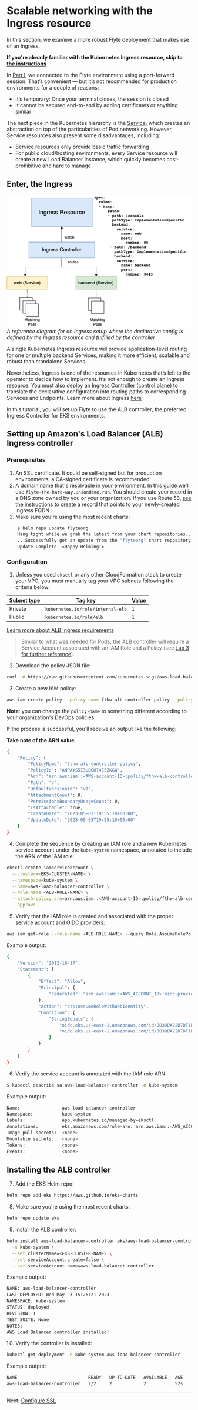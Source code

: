 # Scalable networking with the Ingress resource

In this section, we examine a more robust Flyte deployment that makes use of an Ingress.

**If you're already familiar with the Kubernetes Ingress resource, skip to [the instructions](#Prerequisites)**

In [Part I](https://github.com/davidmirror-ops/flyte-the-hard-way/blob/main/docs/05-deploy-with-helm.md), we connected to the Flyte environment using a port-forward session. That’s convenient — but it’s not recommended for production environments for a couple of reasons:
- It’s temporary: Once your terminal closes, the session is closed
- It cannot be secured end-to-end by adding certificates or anything similar
 
The next piece in the Kubernetes hierarchy is the [Service](https://kubernetes.io/docs/concepts/services-networking/service/), which creates an abstraction on top of the particularities of Pod networking. However, Service resources also present some disadvantages, including:

- Service resources only provide basic traffic forwarding
- For public cloud/hosting environments, every Service resource will create a new Load Balancer instance, which quickly becomes cost-prohibitive and hard to manage

## Enter, the Ingress

![](./images/fthw-ingress.png)   
*A reference diagram for an Ingress setup where the declarative config is defined by the Ingress resource and fulfilled by the controller*

A single Kubernetes Ingress resource will provide application-level routing for one or multiple backend Services, making it more efficient, scalable and robust than standalone Services.

Nevertheless, Ingress is one of the resources in Kubernetes that’s left to the operator to decide how to implement. It’s not enough to create an Ingress resource. You must also deploy an Ingress Controller (control plane) to translate the declarative configuration into routing paths to corresponding Services and Endpoints.
Learn more about Ingress [here](https://kubernetes.io/docs/concepts/services-networking/ingress/)

In this tutorial, you will set up Flyte to use the ALB controller, the preferred Ingress Controller for EKS environments.

## Setting up Amazon's Load Balancer (ALB) Ingress controller


### Prerequisites

1. An SSL certificate. It could be self-signed but for production environments, a CA-signed certificate is recommended
2. A domain name that's resolvable in your environment. In this guide we'll use `flyte-the-hard-way.uniondemo.run`. You should create your record in a DNS zone owned by you or your organization. If you use Route 53, [see the instructions](#Connecting-to-Flyte-through-Ingress) to create a record that points to your newly-created Ingress FQDN. 
3. Make sure you're using the most recent charts:
```bash
    $ helm repo update flyteorg
    Hang tight while we grab the latest from your chart repositories...
    ...Successfully got an update from the "flyteorg" chart repository
    Update Complete. ⎈Happy Helming!⎈
```
### Configuration

1. Unless you used `eksctl` or any other CloudFormation stack to create your VPC, you must manually tag your VPC subnets following the criteria below:

| Subnet type  | Tag key  | Value  |
|---|---|---|
| Private  |  `kubernetes.io/role/internal-elb` |  `1` | 
| Public  |  `kubernetes.io/role/elb` |  `1` | 

[Learn more about ALB Ingress requirements](https://docs.aws.amazon.com/eks/latest/userguide/alb-ingress.html)

> Similar to what was needed for Pods, the ALB controller will require a Service Account associated with an IAM Role and a Policy (see [Lab 3 for further reference](https://github.com/davidmirror-ops/flyte-the-hard-way/blob/main/docs/03-roles-service-accounts.md)). 

2. Download the policy JSON file:

```bash
curl -O https://raw.githubusercontent.com/kubernetes-sigs/aws-load-balancer-controller/v2.4.7/docs/install/iam_policy.json
```

3. Create a new IAM policy:

```bash
aws iam create-policy --policy-name fthw-alb-controller-policy --policy-document file://iam_policy.json
```
**Note**: you can change the `policy-name` to something different according to your organization's DevOps policies.

If the process is successful, you'll receive an output like the following:

**Take note of the ARN value**

```bash
{
    "Policy": {
        "PolicyName": "fthw-alb-controller-policy",
        "PolicyId": "ANPAYS5I3UDGH74E5ZKGW",
        "Arn": "arn:aws:iam::<AWS-account-ID>:policy/fthw-alb-controller-policy",
        "Path": "/",
        "DefaultVersionId": "v1",
        "AttachmentCount": 0,
        "PermissionsBoundaryUsageCount": 0,
        "IsAttachable": true,
        "CreateDate": "2023-05-03T19:55:10+00:00",
        "UpdateDate": "2023-05-03T19:55:10+00:00"
    }
}
```


4. Complete the sequence by creating an IAM role and a new Kubernetes service account under the `kube-system` namespace, annotated to include the ARN of the IAM role:

```bash
eksctl create iamserviceaccount \
  --cluster=<EKS-CLUSTER-NAME> \
  --namespace=kube-system \
  --name=aws-load-balancer-controller \
  --role-name <ALB-ROLE-NAME> \
  --attach-policy-arn=arn:aws:iam::<AWS-account-ID>:policy/fthw-alb-controller-policy \
  --approve
```
5. Verify that the IAM role is created and associated with the proper service account and OIDC providers:

```bash
aws iam get-role --role-name <ALB-ROLE-NAME> --query Role.AssumeRolePolicyDocument
```
Example output:
```bash
{
    "Version": "2012-10-17",
    "Statement": [
        {
            "Effect": "Allow",
            "Principal": {
                "Federated": "arn:aws:iam::<AWS_ACCOUNT_ID>:oidc-provider/oidc.eks.us-east-1.amazonaws.com/id/0B39DA22D7DF1B9569260EEFE1926663"
            },
            "Action": "sts:AssumeRoleWithWebIdentity",
            "Condition": {
                "StringEquals": {
                    "oidc.eks.us-east-1.amazonaws.com/id/0B39DA22D7DF1B9569260EEFE1926663:sub": "system:serviceaccount:kube-system:aws-load-balancer-controller",
                    "oidc.eks.us-east-1.amazonaws.com/id/0B39DA22D7DF1B9569260EEFE1926663:aud": "sts.amazonaws.com"
                }
            }
        }
    ]
}
```
6. Verify the service account is annotated with the IAM role ARN:

```bash
$ kubectl describe sa aws-load-balancer-controller -n kube-system
```
Example output:
```bash
Name:                aws-load-balancer-controller
Namespace:           kube-system
Labels:              app.kubernetes.io/managed-by=eksctl
Annotations:         eks.amazonaws.com/role-arn: arn:aws:iam::<AWS_ACCOUNT_ID>:role/fthw-alb-controller-role
Image pull secrets:  <none>
Mountable secrets:   <none>
Tokens:              <none>
Events:              <none>
```

## Installing the ALB controller

7. Add the EKS Helm repo:
```bash
helm repo add eks https://aws.github.io/eks-charts

```
8. Make sure you're using the most recent charts:
```bash
helm repo update eks
```
9. Install the ALB controller:

```bash
helm install aws-load-balancer-controller eks/aws-load-balancer-controller \
  -n kube-system \
  --set clusterName=<EKS-CLUSTER-NAME> \
  --set serviceAccount.create=false \
  --set serviceAccount.name=aws-load-balancer-controller 
```
Example output:
```bash
NAME: aws-load-balancer-controller
LAST DEPLOYED: Wed May  3 15:26:21 2023
NAMESPACE: kube-system
STATUS: deployed
REVISION: 1
TEST SUITE: None
NOTES:
AWS Load Balancer controller installed!
```

10. Verify the controller is installed:

```bash
kubectl get deployment -n kube-system aws-load-balancer-controller
```
Example output:

```bash
NAME                           READY   UP-TO-DATE   AVAILABLE   AGE
aws-load-balancer-controller   2/2     2            2           52s
```
____
Next: [Configure SSL](07-configure-SSL.md)
